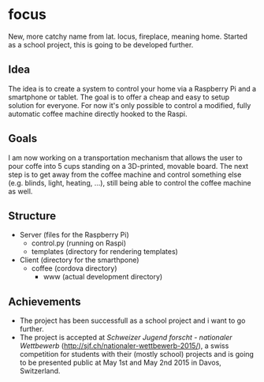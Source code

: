 # focus
New, more catchy name from lat. locus, fireplace, meaning home.
Started as a school project, this is going to be developed further.

## Idea
The idea is to create a system to control your home via a Raspberry Pi and a smartphone or tablet. The goal is to offer a cheap and easy to setup solution for everyone.
For now it's only possible to control a modified, fully automatic coffee machine directly hooked to the Raspi.

## Goals

I am now working on a transportation mechanism that allows the user to pour coffe into 5 cups standing on a 3D-printed, movable board.
The next step is to get away from the coffee machine and control something else (e.g. blinds, light, heating, ...), still being able to control the coffee machine as well.

## Structure
* Server (files for the Raspberry Pi)
  * control.py (running on Raspi)
  * templates (directory for rendering templates)
* Client (directory for the smarthpone)
  * coffee (cordova directory)
    * www (actual development directory)

## Achievements
* The project has been successfull as a school project and i want to go further.
* The project is accepted at *Schweizer Jugend forscht - nationaler Wettbewerb* (http://sjf.ch/nationaler-wettbewerb-2015/), a swiss competition for students with their (mostly school) projects and is going to be presented public at May 1st and May 2nd 2015 in Davos, Switzerland.
